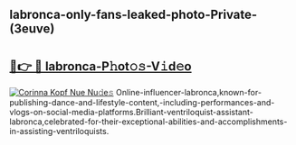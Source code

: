 ## labronca-only-fans​-leaked-photo​-Private-(3euve)


# <h2><a href="https://mediaupload.pro?title=labronca&ref=git">🔗👉 🔴 labronca-P𝚑ot𝚘𝚜-V𝚒d𝚎o</a></h2>

[![Corinna Kopf Nue Nu𝚍e𝚜](https://i.imgur.com/0qMVB7G.gif)](https://mediaupload.pro?title=labronca&ref=git)
Online-influencer-labronca,known-for-publishing-dance-and-lifestyle-content,-including-performances-and-vlogs-on-social-media-platforms.Brilliant-ventriloquist-assistant-labronca,celebrated-for-their-exceptional-abilities-and-accomplishments-in-assisting-ventriloquists.  